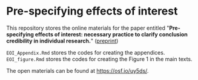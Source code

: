 # Pre-specifying effects of interest

This repository stores the online materials for the paper entitled "**Pre-specifying effects of interest: necessary practice to clarify conclusion credibility in individual research.**" ([preprint](https://psyarxiv.com/t5hv3/))
 
`EOI_Appendix.Rmd` stores the codes for creating the appendices.   
`EOI_figure.Rmd` stores the codes for creating the Figure 1 in the main texts.

The open materials can be found at https://osf.io/uy5ds/. 
